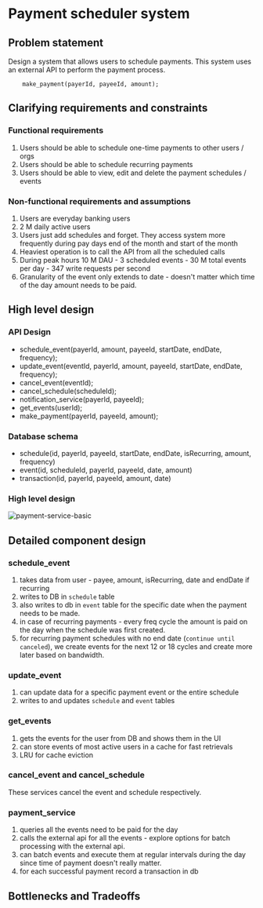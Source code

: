 # Payment scheduler system

## Problem statement

Design a system that allows users to schedule payments. This system uses an external API to perform the payment process.
```
    make_payment(payerId, payeeId, amount);
```


## Clarifying requirements and constraints

### Functional requirements

1. Users should be able to schedule one-time payments to other users / orgs
2. Users should be able to schedule recurring payments
3. Users should be able to view, edit and delete the payment schedules / events

### Non-functional requirements and assumptions

1. Users are everyday banking users
2. 2 M daily active users
3. Users just add schedules and forget. They access system more frequently during pay days end of the month and start of the month
4. Heaviest operation is to call the API from all the scheduled calls
5. During peak hours 10 M DAU - 3 scheduled events - 30 M total events per day - 347 write requests per second
6. Granularity of the event only extends to date - doesn't matter which time of the day amount needs to be paid.

## High level design

### API Design

* schedule_event(payerId, amount, payeeId, startDate, endDate, frequency);
* update_event(eventId, payerId, amount, payeeId, startDate, endDate, frequency);
* cancel_event(eventId);
* cancel_schedule(scheduleId);
* notification_service(payerId, payeeId);
* get_events(userId);
* make_payment(payerId, payeeId, amount);

### Database schema

* schedule(id, payerId, payeeId, startDate, endDate, isRecurring, amount, frequency)
* event(id, scheduleId, payerId, payeeId, date, amount)
* transaction(id, payerId, payeeId, amount, date)

### High level design

![payment-service-basic](https://i.imgur.com/KdsX6ka.jpeg)

## Detailed component design

### schedule_event
1. takes data from user - payee, amount, isRecurring, date and endDate if recurring
2. writes to DB in `schedule` table
3. also writes to db in `event` table for the specific date when the payment needs to be made.
4. in case of recurring payments - every freq cycle the amount is paid on the day when the schedule was first created.
5. for recurring payment schedules with no end date (`continue until canceled`), we create events for the next 12 or 18 cycles and create more later based on bandwidth.

### update_event
1. can update data for a specific payment event or the entire schedule
2. writes to and updates `schedule` and `event` tables

### get_events
1. gets the events for the user from DB and shows them in the UI
2. can store events of most active users in a cache for fast retrievals
3. LRU for cache eviction

### cancel_event and cancel_schedule
 
These services cancel the event and schedule respectively.

### payment_service
1. queries all the events need to be paid for the day
2. calls the external api for all the events - explore options for batch processing with the external api.
3. can batch events and execute them at regular intervals during the day since time of payment doesn't really matter.
4. for each successful payment record a transaction in db

## Bottlenecks and Tradeoffs

